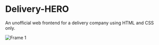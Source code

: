 # Delivery-HERO
An unofficial web frontend for a delivery company using HTML and CSS only.

![Frame 1](https://user-images.githubusercontent.com/108191553/191580420-6c899470-61b5-4bd4-b695-4a5f75738526.png)

